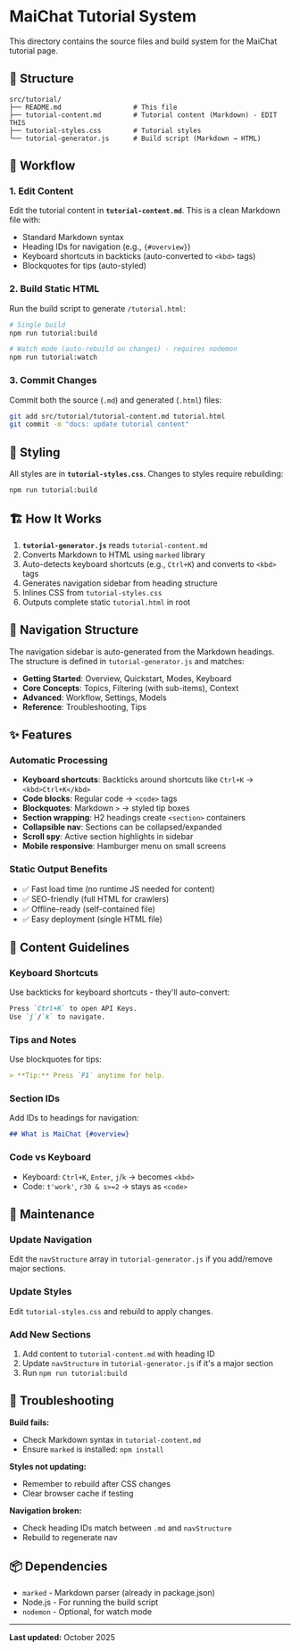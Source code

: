 # MaiChat Tutorial System

This directory contains the source files and build system for the MaiChat tutorial page.

## 📁 Structure

```
src/tutorial/
├── README.md                  # This file
├── tutorial-content.md        # Tutorial content (Markdown) - EDIT THIS
├── tutorial-styles.css        # Tutorial styles
└── tutorial-generator.js      # Build script (Markdown → HTML)
```

## 🔄 Workflow

### 1. Edit Content

Edit the tutorial content in **`tutorial-content.md`**. This is a clean Markdown file with:
- Standard Markdown syntax
- Heading IDs for navigation (e.g., `{#overview}`)
- Keyboard shortcuts in backticks (auto-converted to `<kbd>` tags)
- Blockquotes for tips (auto-styled)

### 2. Build Static HTML

Run the build script to generate `/tutorial.html`:

```bash
# Single build
npm run tutorial:build

# Watch mode (auto-rebuild on changes) - requires nodemon
npm run tutorial:watch
```

### 3. Commit Changes

Commit both the source (`.md`) and generated (`.html`) files:

```bash
git add src/tutorial/tutorial-content.md tutorial.html
git commit -m "docs: update tutorial content"
```

## 🎨 Styling

All styles are in **`tutorial-styles.css`**. Changes to styles require rebuilding:

```bash
npm run tutorial:build
```

## 🏗️ How It Works

1. **`tutorial-generator.js`** reads `tutorial-content.md`
2. Converts Markdown to HTML using `marked` library
3. Auto-detects keyboard shortcuts (e.g., `Ctrl+K`) and converts to `<kbd>` tags
4. Generates navigation sidebar from heading structure
5. Inlines CSS from `tutorial-styles.css`
6. Outputs complete static `tutorial.html` in root

## 🎯 Navigation Structure

The navigation sidebar is auto-generated from the Markdown headings. The structure is defined in `tutorial-generator.js` and matches:

- **Getting Started**: Overview, Quickstart, Modes, Keyboard
- **Core Concepts**: Topics, Filtering (with sub-items), Context
- **Advanced**: Workflow, Settings, Models
- **Reference**: Troubleshooting, Tips

## ✨ Features

### Automatic Processing

- **Keyboard shortcuts**: Backticks around shortcuts like `Ctrl+K` → `<kbd>Ctrl+K</kbd>`
- **Code blocks**: Regular code → `<code>` tags
- **Blockquotes**: Markdown `>` → styled tip boxes
- **Section wrapping**: H2 headings create `<section>` containers
- **Collapsible nav**: Sections can be collapsed/expanded
- **Scroll spy**: Active section highlights in sidebar
- **Mobile responsive**: Hamburger menu on small screens

### Static Output Benefits

- ✅ Fast load time (no runtime JS needed for content)
- ✅ SEO-friendly (full HTML for crawlers)
- ✅ Offline-ready (self-contained file)
- ✅ Easy deployment (single HTML file)

## 📝 Content Guidelines

### Keyboard Shortcuts

Use backticks for keyboard shortcuts - they'll auto-convert:

```markdown
Press `Ctrl+K` to open API Keys.
Use `j`/`k` to navigate.
```

### Tips and Notes

Use blockquotes for tips:

```markdown
> **Tip:** Press `F1` anytime for help.
```

### Section IDs

Add IDs to headings for navigation:

```markdown
## What is MaiChat {#overview}
```

### Code vs Keyboard

- Keyboard: `Ctrl+K`, `Enter`, `j`/`k` → becomes `<kbd>`
- Code: `t'work'`, `r30 & s>=2` → stays as `<code>`

## 🔧 Maintenance

### Update Navigation

Edit the `navStructure` array in `tutorial-generator.js` if you add/remove major sections.

### Update Styles

Edit `tutorial-styles.css` and rebuild to apply changes.

### Add New Sections

1. Add content to `tutorial-content.md` with heading ID
2. Update `navStructure` in `tutorial-generator.js` if it's a major section
3. Run `npm run tutorial:build`

## 🐛 Troubleshooting

**Build fails:**
- Check Markdown syntax in `tutorial-content.md`
- Ensure `marked` is installed: `npm install`

**Styles not updating:**
- Remember to rebuild after CSS changes
- Clear browser cache if testing

**Navigation broken:**
- Check heading IDs match between `.md` and `navStructure`
- Rebuild to regenerate nav

## 📦 Dependencies

- `marked` - Markdown parser (already in package.json)
- Node.js - For running the build script
- `nodemon` - Optional, for watch mode

---

**Last updated:** October 2025
